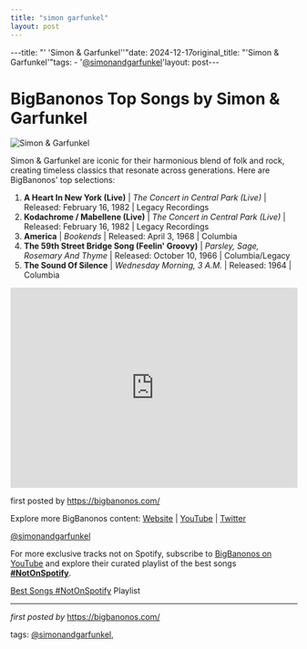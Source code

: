 ```yaml
---
title: "simon garfunkel"
layout: post
---
```

---title: "' 'Simon & Garfunkel''"date: 2024-12-17original_title: "'Simon & Garfunkel'"tags:  - '[@simonandgarfunkel](/tags/simonandgarfunkel/)'layout: post---<h1>BigBanonos Top Songs by Simon & Garfunkel</h1><img alt="Simon & Garfunkel" src="https://m.media-amazon.com/images/I/A1plFcJ+STL._UF1000,1000_QL80_.jpg" /> <p>Simon & Garfunkel are iconic for their harmonious blend of folk and rock, creating timeless classics that resonate across generations. Here are BigBanonos' top selections:</p> <ol> <li><strong>A Heart In New York (Live)</strong> | <em>The Concert in Central Park (Live)</em> | Released: February 16, 1982 | Legacy Recordings</li> <li><strong>Kodachrome / Mabellene (Live)</strong> | <em>The Concert in Central Park (Live)</em> | Released: February 16, 1982 | Legacy Recordings</li> <li><strong>America</strong> | <em>Bookends</em> | Released: April 3, 1968 | Columbia</li> <li><strong>The 59th Street Bridge Song (Feelin' Groovy)</strong> | <em>Parsley, Sage, Rosemary And Thyme</em> | Released: October 10, 1966 | Columbia/Legacy</li> <li><strong>The Sound Of Silence</strong> | <em>Wednesday Morning, 3 A.M.</em> | Released: 1964 | Columbia</li></ol> <div> <iframe src="https://open.spotify.com/embed/playlist/0iOs95EnhjgOceJz3rVG22?utm_source=generator" width="100%" height="352" frameborder="0" allow="autoplay; clipboard-write; encrypted-media; fullscreen; picture-in-picture" loading="lazy"></iframe></div> <p>first posted by <a href="https://bigbanonos.com/">https://bigbanonos.com/</a></p> <div> <p>Explore more BigBanonos content: <a href="https://bigbanonos.com/">Website</a> | <a href="https://www.youtube.com/[@BigBanonos](/tags/BigBanonos/)">YouTube</a> | <a href="https://x.com/bigbanonos">Twitter</a></p></div> <!--Tags--><p>[@simonandgarfunkel](/tags/simonandgarfunkel/)</p><!--Subscribe and Playlist Links--><div>    <p>For more exclusive tracks not on Spotify, subscribe to <a href="https://www.youtube.com/[@BigBanonos](/tags/BigBanonos/)" target="_blank">BigBanonos on YouTube</a> and explore their curated playlist of the best songs <strong>[#NotOnSpotify](/tags/NotOnSpotify/)</strong>.</p>    <p><a href="https://www.youtube.com/playlist?list=PLtuNtuTatqI0kFahUCbtbfenC_ET5O_tr" target="_blank">Best Songs [#NotOnSpotify](/tags/NotOnSpotify/) Playlist<br /></a></p></div><hr /><p><em>first posted by</em> <a href="https://bigbanonos.com/" rel="noopener" target="_new">https://bigbanonos.com/</a></p><p>tags: [@simonandgarfunkel](/tags/simonandgarfunkel/),</p>